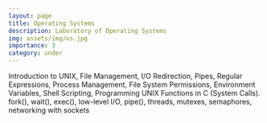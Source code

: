 ```yaml
---
layout: page
title: Operating Systems
description: Laboratory of Operating Systems
img: assets/img/os.jpg
importance: 3
category: under
---
```

Introduction to UNIX, File Management, I/O Redirection, Pipes, Regular Expressions, Process Management, File System Permissions, Environment Variables, Shell Scripting, Programming UNIX Functions in C (System Calls). fork(), wait(), exec(), low-level I/O, pipe(), threads, mutexes, semaphores, networking with sockets
 